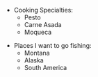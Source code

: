 - Cooking Specialties:
  - Pesto
  - Carne Asada
  - Moqueca
* Places I want to go fishing:
  * Montana
  * Alaska
  * South America
